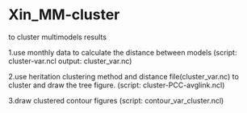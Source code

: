 # Xin_MM-cluster
to cluster multimodels results

1.use monthly data to calculate the distance between models
	(script: cluster-var.ncl  output: cluster_var.nc)

2.use heritation clustering method and distance file(cluster_var.nc) to cluster and draw the tree figure.
	(script: cluster-PCC-avglink.ncl)

3.draw clustered contour figures
	(script: contour_var_cluster.ncl)
